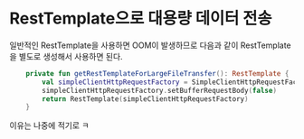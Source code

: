 # RestTemplate으로 대용량 데이터 전송

일반적인 RestTemplate을 사용하면 OOM이 발생하므로 다음과 같이 RestTemplate을 별도로 생성해서 사용하면 된다.

```kotlin
    private fun getRestTemplateForLargeFileTransfer(): RestTemplate {
        val simpleClientHttpRequestFactory = SimpleClientHttpRequestFactory()
        simpleClientHttpRequestFactory.setBufferRequestBody(false)
        return RestTemplate(simpleClientHttpRequestFactory)
    }
```

이유는 나중에 적기로 ㅋ

